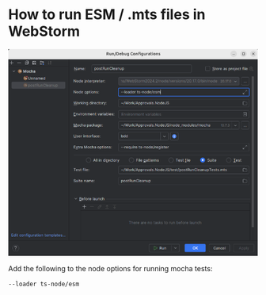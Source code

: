 # How to run ESM / .mts files in WebStorm

![](../images/webstorm.png)

Add the following to the node options for running mocha tests:

```
--loader ts-node/esm
```

